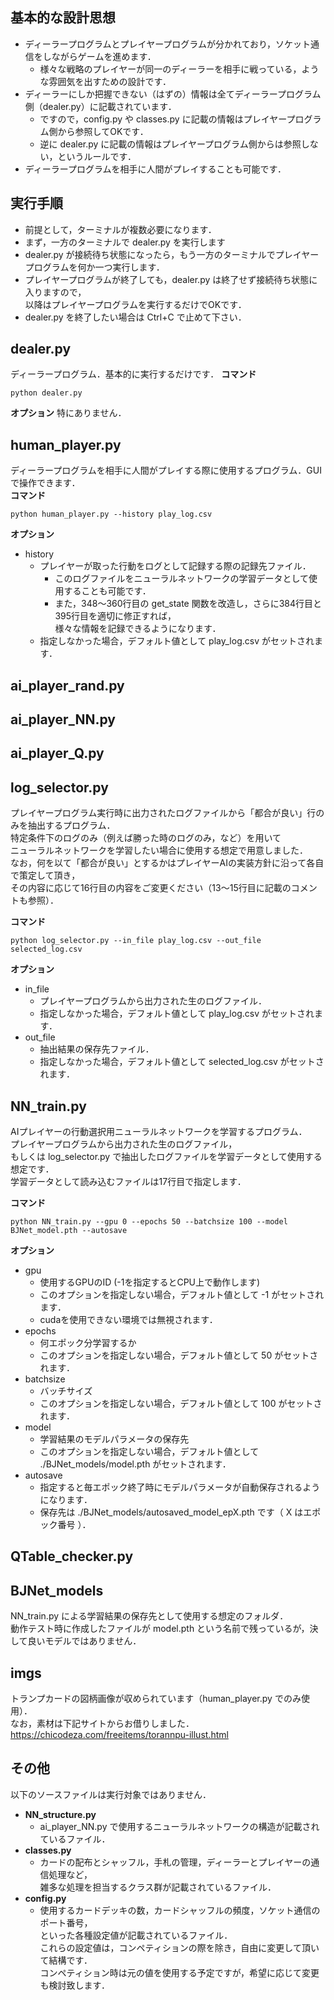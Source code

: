 ## 基本的な設計思想
- ディーラープログラムとプレイヤープログラムが分かれており，ソケット通信をしながらゲームを進めます．
  - 様々な戦略のプレイヤーが同一のディーラーを相手に戦っている，ような雰囲気を出すための設計です．
- ディーラーにしか把握できない（はずの）情報は全てディーラープログラム側（dealer.py）に記載されています．
  - ですので，config.py や classes.py に記載の情報はプレイヤープログラム側から参照してOKです．
  - 逆に dealer.py に記載の情報はプレイヤープログラム側からは参照しない，というルールです．
- ディーラープログラムを相手に人間がプレイすることも可能です．

## 実行手順
- 前提として，ターミナルが複数必要になります．
- まず，一方のターミナルで dealer.py を実行します
- dealer.py が接続待ち状態になったら，もう一方のターミナルでプレイヤープログラムを何か一つ実行します．
- プレイヤープログラムが終了しても，dealer.py は終了せず接続待ち状態に入りますので，  
以降はプレイヤープログラムを実行するだけでOKです．
- dealer.py を終了したい場合は Ctrl+C で止めて下さい．

## dealer.py

ディーラープログラム．基本的に実行するだけです．
**コマンド**
```
python dealer.py
```
**オプション**
特にありません．

## human_player.py

ディーラープログラムを相手に人間がプレイする際に使用するプログラム．GUIで操作できます．  
**コマンド**
```
python human_player.py --history play_log.csv
```
**オプション**
- history
  - プレイヤーが取った行動をログとして記録する際の記録先ファイル．
    - このログファイルをニューラルネットワークの学習データとして使用することも可能です．
    - また，348～360行目の get_state 関数を改造し，さらに384行目と395行目を適切に修正すれば，  
    様々な情報を記録できるようになります．
  - 指定しなかった場合，デフォルト値として play_log.csv がセットされます．

## ai_player_rand.py

## ai_player_NN.py

## ai_player_Q.py

## log_selector.py

プレイヤープログラム実行時に出力されたログファイルから「都合が良い」行のみを抽出するプログラム．  
特定条件下のログのみ（例えば勝った時のログのみ，など）を用いて  
ニューラルネットワークを学習したい場合に使用する想定で用意しました．  
なお，何を以て「都合が良い」とするかはプレイヤーAIの実装方針に沿って各自で策定して頂き，  
その内容に応じて16行目の内容をご変更ください（13～15行目に記載のコメントも参照）．  

**コマンド**
```
python log_selector.py --in_file play_log.csv --out_file selected_log.csv
```
**オプション**
- in_file
  - プレイヤープログラムから出力された生のログファイル．
  - 指定しなかった場合，デフォルト値として play_log.csv がセットされます．
- out_file
  - 抽出結果の保存先ファイル．
  - 指定しなかった場合，デフォルト値として selected_log.csv がセットされます．

## NN_train.py

AIプレイヤーの行動選択用ニューラルネットワークを学習するプログラム．  
プレイヤープログラムから出力された生のログファイル，  
もしくは log_selector.py で抽出したログファイルを学習データとして使用する想定です．  
学習データとして読み込むファイルは17行目で指定します．  

**コマンド**
```
python NN_train.py --gpu 0 --epochs 50 --batchsize 100 --model BJNet_model.pth --autosave
```

**オプション**
- gpu
  - 使用するGPUのID (-1を指定するとCPU上で動作します)
  - このオプションを指定しない場合，デフォルト値として -1 がセットされます．
  - cudaを使用できない環境では無視されます．
- epochs
  - 何エポック分学習するか
  - このオプションを指定しない場合，デフォルト値として 50 がセットされます．
- batchsize
  - バッチサイズ
  - このオプションを指定しない場合，デフォルト値として 100 がセットされます．
- model
  - 学習結果のモデルパラメータの保存先
  - このオプションを指定しない場合，デフォルト値として ./BJNet_models/model.pth がセットされます．
- autosave
  - 指定すると毎エポック終了時にモデルパラメータが自動保存されるようになります．
  - 保存先は ./BJNet_models/autosaved_model_epX.pth です（ X はエポック番号 ）．

## QTable_checker.py

## BJNet_models

NN_train.py による学習結果の保存先として使用する想定のフォルダ．  
動作テスト時に作成したファイルが model.pth という名前で残っているが，決して良いモデルではありません．

## imgs

トランプカードの図柄画像が収められています（human_player.py でのみ使用）．  
なお，素材は下記サイトからお借りしました．  
https://chicodeza.com/freeitems/torannpu-illust.html

## その他

以下のソースファイルは実行対象ではありません．
- **NN_structure.py**
  - ai_player_NN.py で使用するニューラルネットワークの構造が記載されているファイル．
- **classes.py**
  - カードの配布とシャッフル，手札の管理，ディーラーとプレイヤーの通信処理など，  
  雑多な処理を担当するクラス群が記載されているファイル．
- **config.py**
  - 使用するカードデッキの数，カードシャッフルの頻度，ソケット通信のポート番号，  
  といった各種設定値が記載されているファイル．  
  これらの設定値は，コンペティションの際を除き，自由に変更して頂いて結構です．  
  コンペティション時は元の値を使用する予定ですが，希望に応じて変更も検討致します．
